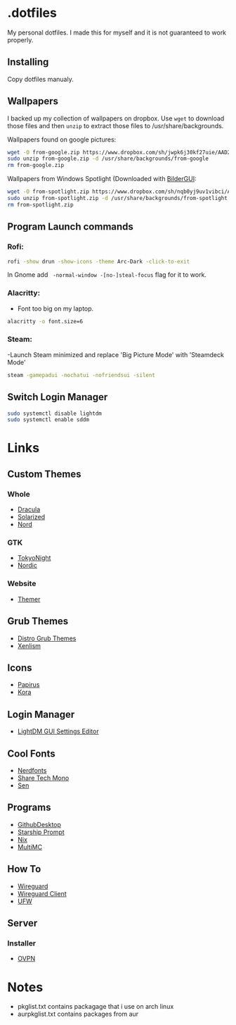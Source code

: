 # .dotfiles
My personal dotfiles. I made this for myself and it is not guaranteed to work properly.

## Installing
Copy dotfiles manualy.

## Wallpapers
I backed up my collection of wallpapers on dropbox. Use `wget` to download those files and then `unzip` to extract those files to /usr/share/backgrounds.

Wallpapers found on google pictures:
```sh
wget -O from-google.zip https://www.dropbox.com/sh/jwpk6j30kf27uie/AAD2ql1Lt_4vTmNc93nnOOxoa?dl=1
sudo unzip from-google.zip -d /usr/share/backgrounds/from-google
rm from-google.zip
```

Wallpapers from Windows Spotlight (Downloaded with [BilderGUI](https://github.com/NietroMiner00/BilderGui):
```sh
wget -O from-spotlight.zip https://www.dropbox.com/sh/nqb0yj9uv1vibci/AAAAgY7YDVB0RgqSfkMaDqICa?dl=1
sudo unzip from-spotlight.zip -d /usr/share/backgrounds/from-spotlight
rm from-spotlight.zip
```

## Program Launch commands
### Rofi: 
```sh 
rofi -show drun -show-icons -theme Arc-Dark -click-to-exit
```
In Gnome add ` -normal-window -[no-]steal-focus` flag for it to work.

### Alacritty:
- Font too big on my laptop.
```sh
alacritty -o font.size=6
```

### Steam:
-Launch Steam minimized and replace 'Big Picture Mode' with 'Steamdeck Mode'
```sh
steam -gamepadui -nochatui -nofriendsui -silent
```

## Switch Login Manager
```sh
sudo systemctl disable lightdm
sudo systemctl enable sddm
```
# Links
## Custom Themes 
### Whole
- [Dracula](https://github.com/dracula/gtk)
- [Solarized](https://ethanschoonover.com/solarized/)
- [Nord](https://www.nordtheme.com/ports)

### GTK
- [TokyoNight](https://github.com/Fausto-Korpsvart/Tokyo-Night-GTK-Theme)
- [Nordic](https://github.com/EliverLara/Nordic)

### Website
- [Themer](https://themer.dev/)

## Grub Themes
- [Distro Grub Themes](https://www.gnome-look.org/p/1482847)
- [Xenlism](https://www.gnome-look.org/p/1440862)

## Icons
- [Papirus](https://github.com/PapirusDevelopmentTeam/papirus-icon-theme)
- [Kora](https://github.com/bikass/kora)

## Login Manager
- [LightDM GUI Settings Editor](https://github.com/Xubuntu/lightdm-gtk-greeter-settings)

## Cool Fonts
- [Nerdfonts](https://www.nerdfonts.com/font-downloads)
- [Share Tech Mono](https://fonts.google.com/specimen/Share+Tech+Mono)
- [Sen](https://github.com/philatype/Sen)

## Programs
- [GithubDesktop](https://github.com/shiftkey/desktop/releases)
- [Starship Prompt](https://starship.rs/)
- [Nix](https://nixos.org/download.html#nix-install-linux)
- [MultiMC](https://multimc.org/#Download)

## How To
- [Wireguard](https://www.cyberciti.biz/faq/debian-10-set-up-wireguard-vpn-server/)
- [Wireguard Client](https://wireguard.how/client/ios/)
- [UFW](https://www.cyberciti.biz/faq/ubuntu-22-04-lts-set-up-ufw-firewall-in-5-minutes/?utm_source=Linux_Unix_Command&utm_medium=faq&utm_campaign=nixcmd)

## Server
### Installer
- [OVPN](https://github.com/angristan/openvpn-install)

# Notes

* pkglist.txt contains packagage that i use on arch linux
* aurpkglist.txt contains packages from aur
